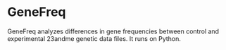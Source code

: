 # GeneFreq
GeneFreq analyzes differences in gene frequencies between control and experimental 23andme genetic data files. It runs on Python.
